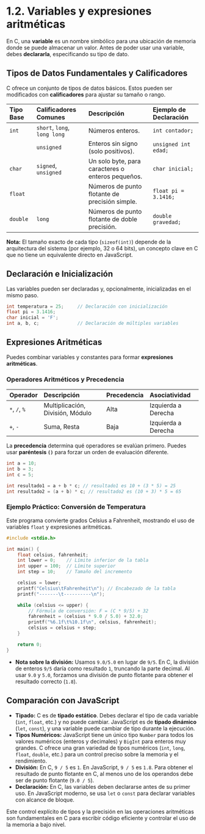 # 1.2. Variables y expresiones aritméticas

En C, una **variable** es un nombre simbólico para una ubicación de memoria donde se puede almacenar un valor. Antes de poder usar una variable, debes **declararla**, especificando su tipo de dato.

## Tipos de Datos Fundamentales y Calificadores

C ofrece un conjunto de tipos de datos básicos. Estos pueden ser modificados con **calificadores** para ajustar su tamaño o rango.

| Tipo Base | Calificadores Comunes        | Descripción                                       | Ejemplo de Declaración |
| :-------- | :--------------------------- | :------------------------------------------------ | :--------------------- |
| `int`     | `short`, `long`, `long long` | Números enteros.                                  | `int contador;`        |
|           | `unsigned`                   | Enteros sin signo (solo positivos).               | `unsigned int edad;`   |
| `char`    | `signed`, `unsigned`         | Un solo byte, para caracteres o enteros pequeños. | `char inicial;`        |
| `float`   |                              | Números de punto flotante de precisión simple.    | `float pi = 3.1416;`   |
| `double`  | `long`                       | Números de punto flotante de doble precisión.     | `double gravedad;`     |

**Nota:** El tamaño exacto de cada tipo (`sizeof(int)`) depende de la arquitectura del sistema (por ejemplo, 32 o 64 bits), un concepto clave en C que no tiene un equivalente directo en JavaScript.

## Declaración e Inicialización

Las variables pueden ser declaradas y, opcionalmente, inicializadas en el mismo paso.

```c
int temperatura = 25;     // Declaración con inicialización
float pi = 3.1416;
char inicial = 'F';
int a, b, c;              // Declaración de múltiples variables
```

## Expresiones Aritméticas

Puedes combinar variables y constantes para formar **expresiones aritméticas**.

### Operadores Aritméticos y Precedencia

| Operador      | Descripción                      | Precedencia | Asociatividad       |
| :------------ | :------------------------------- | :---------- | :------------------ |
| `*`, `/`, `%` | Multiplicación, División, Módulo | Alta        | Izquierda a Derecha |
| `+`, `-`      | Suma, Resta                      | Baja        | Izquierda a Derecha |

La **precedencia** determina qué operadores se evalúan primero. Puedes usar **paréntesis `()`** para forzar un orden de evaluación diferente.

```c
int a = 10;
int b = 3;
int c = 5;

int resultado1 = a + b * c; // resultado1 es 10 + (3 * 5) = 25
int resultado2 = (a + b) * c; // resultado2 es (10 + 3) * 5 = 65
```

### Ejemplo Práctico: Conversión de Temperatura

Este programa convierte grados Celsius a Fahrenheit, mostrando el uso de variables `float` y expresiones aritméticas.

```c
#include <stdio.h>

int main() {
    float celsius, fahrenheit;
    int lower = 0;    // Límite inferior de la tabla
    int upper = 100;  // Límite superior
    int step = 10;    // Tamaño del incremento

    celsius = lower;
    printf("Celsius\tFahrenheit\n"); // Encabezado de la tabla
    printf("-------\t----------\n");

    while (celsius <= upper) {
        // Fórmula de conversión: F = (C * 9/5) + 32
        fahrenheit = (celsius * 9.0 / 5.0) + 32.0;
        printf("%6.1f\t%10.1f\n", celsius, fahrenheit);
        celsius = celsius + step;
    }

    return 0;
}
```

- **Nota sobre la división:** Usamos `9.0/5.0` en lugar de `9/5`. En C, la división de enteros `9/5` daría como resultado `1`, truncando la parte decimal. Al usar `9.0` y `5.0`, forzamos una división de punto flotante para obtener el resultado correcto (`1.8`).

## Comparación con JavaScript

- **Tipado:** C es de **tipado estático**. Debes declarar el tipo de cada variable (`int`, `float`, etc.) y no puede cambiar. JavaScript es de **tipado dinámico** (`let`, `const`), y una variable puede cambiar de tipo durante la ejecución.
- **Tipos Numéricos:** JavaScript tiene un único tipo `Number` para todos los valores numéricos (enteros y decimales) y `BigInt` para enteros muy grandes. C ofrece una gran variedad de tipos numéricos (`int`, `long`, `float`, `double`, etc.) para un control preciso sobre la memoria y el rendimiento.
- **División:** En C, `9 / 5` es `1`. En JavaScript, `9 / 5` es `1.8`. Para obtener el resultado de punto flotante en C, al menos uno de los operandos debe ser de punto flotante (`9.0 / 5`).
- **Declaración:** En C, las variables deben declararse antes de su primer uso. En JavaScript moderno, se usa `let` o `const` para declarar variables con alcance de bloque.

Este control explícito de tipos y la precisión en las operaciones aritméticas son fundamentales en C para escribir código eficiente y controlar el uso de la memoria a bajo nivel.
